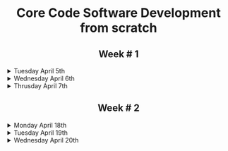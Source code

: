 <h1 align="center"> Core Code Software Development from scratch </h1>

<h2 align="center"> Week # 1 </h2>

<details><summary> Tuesday April 5th </summary>
<p>
            
### Compiled vs Interpreted programming languages

#### Compiled Languages

These are instructions that our processor can handle and understand, and have to be manually compiled. These are faster and efficent to handle and provide better control over hardware. 

> There are 3 elements used on compiled codes: source code, compiler & machine code (executable).
            
| Pros ✅ | Cons ❌ |
| ---- | ---- |
| Ready to run | Not cross-platform |
| Open faster | Not flexible |
| Source Code stays private/secured | Too much steps |

#### Interpreted Languages

These are processed on a line-by-line format, this makes them slower than compiled languages but they're some simpler to code. Also this types of languages can be changed on-the-go and display real-time changes as well.

> This code is not compiled, that means that everybody will need a interpreter to execute the code.

| Pros ✅ | Cons ❌ |
| ---- | ---- |
| Cross-platform | Interpreter required |
| Simpler to test | Ofter Slower |
| Easier to debug | Source Code is public |

<hr>

> *JavaScript is considered a hybrid, due to it has characteristics of both compiled and interpreted languages.*

<hr>

### Pseudocode for currency converter
            
> *Pseudocode* is defined as simple or plain description of the steps contained in an algorithm.

```javascript
### num1 = USD amount to covert
### num2 = updated BTC value
### Total = USD amount coverted to BTC

START
PRINT Hello, please enter the amount to USD to covert!
num1 <-- GET
PRINT Thank you, please wait a moment.
num2 <-- GET(https://valuta.exchange/es/usd-to-btc)
Total <-- num1 / num2
PRINT Your total in BTC is
PRINT Total
END
```

### Low-Level vs High-Level Programming Languages

> The level of a coding languages represents the amount of abstraction between *Programming Languages* and *Machine Languages.*

| Low-Level 📉 | High-Level 📈 |
| ---- | ---- |
| Little or no distortion of programming concepts | Rely on functions, objects or other abstractions |
| Close to hardware | Simpler to use |
| No complier or interpreter needed | Independent of architecture |
| Very efficient | Not as efficent due to line-by-line operation |
| Great for OS or firmware applications | Easier to develop |
| Difficult to use & takes longer to develop | Mainly used on Web applications |
            
</p>
</details>     
            
<details><summary> Wednesday April 6th </summary>
<p>   

### Date of birth in Matrix (binary code)
> This was calculated using the method of *the powers of 2*, demonstrated in [this](https://www.youtube.com/watch?v=rsxT4FfRBaM&ab_channel=TheOrganicChemistryTutor) video.
            
If my bithday year is 1999, we need to find how to translate it into binary code.
            
**STEP 1** > First we get the year that we want to convert --> 1999
            
**STEP 2** > Then we need the powers of 2 to find a big enought power that equal or the closest to "1999" but not bigger than "1999"

            2^1 = 2
            2^2 = 4
            2^3 = 8
            2^4 = 16
            2^5 = 32
            2^6 = 64
            2^7 = 128
            2^8 = 256
            2^9 = 512
            2^10 = 1024 <<
            2^11 = 2048
            2^12 = 4096
            
We stop at "1024" due to is less than "1999" (the number that we are converting) and "2048" is more than "1999" too. 
            
**STEP 3** > We need to keep track that we used one (1) 2^10 = 1024 and we substract "1024" from "1999".
            
            1999 - 1024 = 975
            
Then we repeat the previous step (STEP 2) making sure to keep track tha we used one "1024". Now we search for a number equal or lower than "975"
            
            2^1 = 2
            2^2 = 4
            2^3 = 8
            2^4 = 16
            2^5 = 32
            2^6 = 64
            2^7 = 128
            2^8 = 256
            2^9 = 512 <<
            2^10 = 1024 (1)
            2^11 = 2048
            
Notate that we used one "512" and substract it from "975"
            
            975 - 512 = 463
            
We apply STEP 2 and STEP 3 again.
            
            2^1 = 2
            2^2 = 4
            2^3 = 8
            2^4 = 16
            2^5 = 32
            2^6 = 64
            2^7 = 128
            2^8 = 256 <<
            2^9 = 512 (1)
            2^10 = 1024 (1)
            2^11 = 2048
            2^12 = 4096
            
            463 - 256 = 207
            
**STEP 4** > After substracting all the powers of 2 until we get "0", fill up the spaces between the numbers that we did not used with a "0" and organize it.
            
            2^0 = 1 (1)
            2^1 = 2 (1)
            2^2 = 4 (1)
            2^3 = 8 (1)
            2^4 = 16 (0)
            2^5 = 32 (0)
            2^6 = 64 (1)
            2^7 = 128 (1)
            2^8 = 256 (1)
            2^9 = 512 (1)
            2^10 = 1024 (1)
            2^11 = 2048
            2^12 = 4096
            
> You organize it from the biggest number that we used (1024) to the smallest number (1). You only notate the counters of the numbers that we used.
            
            That would look something like this: 
            
            1024 (1), 512 (1), 256 (1), 128 (1), 64 (1), 32 (0), 16 (0), 8 (1), 4 (1), 2 (1), 1 (1)
            
We remove the powers of 2 and the commas from the list & then you are left with this:
            
            11111001111

This collection of 1's and 0's is the equivalent to "1999" in binary code. Input this solution on [this](https://www.binaryhexconverter.com/binary-to-decimal-converter) calculator to check the result.
           
### Program that adds any two given numbers provided by the user
> This _assembly_ code was created on the MIPS platform.
            
```assembly
  .data
	      num1: .asciiz "\nIngrese el primer numero: "
	      num2: .asciiz "\nIngrese el segundo numero: "
	      resultado: .asciiz "\nEl resultado es: "
  .text
	      main:
	      li $v0, 4
	      la $a0, num1
	      syscall
	      
	      li $v0, 5
	      syscall
	      
	      move $t0, $v0
	      
	      li $v0, 4
	      la $a0, num2
	      syscall
	      
	      li $v0, 5
	      syscall
	      
	      move $t1, $v0
	      
	      add $t2, $t0, $t1
	     
	      li $v0, 4
	      la $a0, resultado
	      syscall
	      
	      li $v0, 1
              move $a0, $t2
              syscall
```

### Program that prints my name
> This _assembly_ code was created on the MIPS platform.

```assembly
.data
	      name: .asciiz "\n\n > Fernando Maldonado :D < \n\n "
  .text
	      main:
	      li $v0, 4
	      la $a0, name
	      syscall
```
            
</p>
</details>

<details><summary> Thrusday April 7th </summary>
<p>

### How to Print Special Numbers? 

```javascript

// Let's print just the even numbers from 0 to 100

for (var i = 0; i <= 100; i++) {
    if (i % 2 == 0) console.log (i);
}    

/*

var i = 0 indicates that we start with 0
i <= 100 indicates the limit of the count
i++ indicates increment (+1)
if (i % 2 == 0) validates of the number is even

*/

```

### Bad Code pt I

The code shown below is not working on the desired way, after checking some loggical operators, we can notice that the other developer wrote the wrong logical test operation in the first part of the code.

```javascript
var cond = false;

if ((cond = true)) {
  console.log('The cond variable is true');
} else {
  console.log('The cond variable is false');
}
```

Now that we recognize the error, we can correct it by simply changing one logical operator. We swapped the "_if ((cond = true))_" for "_if (cond == true)_".

```javascript
var cond = false;

if (cond == true) {
  console.log('The cond variable is true');
} else {
  console.log('The cond variable is false');
}
```
> You can the explanation about the _==_ logical operator on this [link](https://learn.onemonth.com/difference-between-equal-signs-javascript/#:~:text=In%20JavaScript%2C%20the%20%E2%80%9C%3D%3D%E2%80%9D,return%20either%20true%20or%20false.)

### Bad Code pt II

We need to correct the following code to be compliant with the following requirements:
- If the number is 100, display the message "This is a special number!"
- If the number is less than 1000 but a multiple of 10, display the message "This number is almost special."
- If none of the above are true display the message "Just a regular number"

```javascript
var n = 100;

if (n == 100) {
  console.log('This is a special number!');
}
if (n < 1000) {
  console.log('');
} else {
  console.log('Just a regular number');
}
if (n % 10 == 0) {
  console.log('This number is multiple of 10');
}
```
After tweaking and optimizing the previous code, we are left with this:		      

```javascript

var n = 100;
console.log ('The current assigned value is: ', n)

if (n == 100) {
console.log ('This is a special number!');
} else if (n < 1000 && n % 10 == 0) {
console.log ('This number is almost special.');
} else { 
console.log ('Just a regular number.')
}

```

</p>
</details>

<h2 align="center"> Week # 2 </h2>

<details><summary> Monday April 18th </summary>
<p>

</p>
</details>

<details><summary> Tuesday April 19th </summary>
<p>

### Multiply Exercise (Kata)
```javascript
function multiply(a, b){
  return a * b
}
```

### ASCII Total

_Work in progress..._

### Char From ASCII Value

_Coming soon..._

### Binary Addition 

_Coming soon..._

### Student's Final Grade

_Coming soon..._

</p>
</details>

<details><summary> Wednesday April 20th </summary>
<p>

### Holiday VIII - Duty Free

_Coming soon..._

### Twice As Old

_Coming soon..._

### Valid Spacing

_Coming soon..._

### Fake Binary

_Coming soon..._

</p>
</details>
